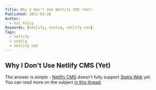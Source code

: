 ```yaml
---
Title: Why I Don't Use Netlify CMS (Yet)
Published: 2021-03-28
Author:
  - Val Paliy
Keywords: [netlify, statiq, netlify cms]
Tags:
  - netlify
  - statiq
  - netlify cms
---
```


## Why I Don't Use Netlify CMS (Yet)

The answer is simple - [Netlify CMS](https://www.netlifycms.org/) doesn't fully support [Statiq Web](https://statiq.dev/web/) yet. You can read more on the subject [in this thread](https://answers.netlify.com/t/integrating-netlify-cms-into-statiq-website-config-yml-not-found/).
